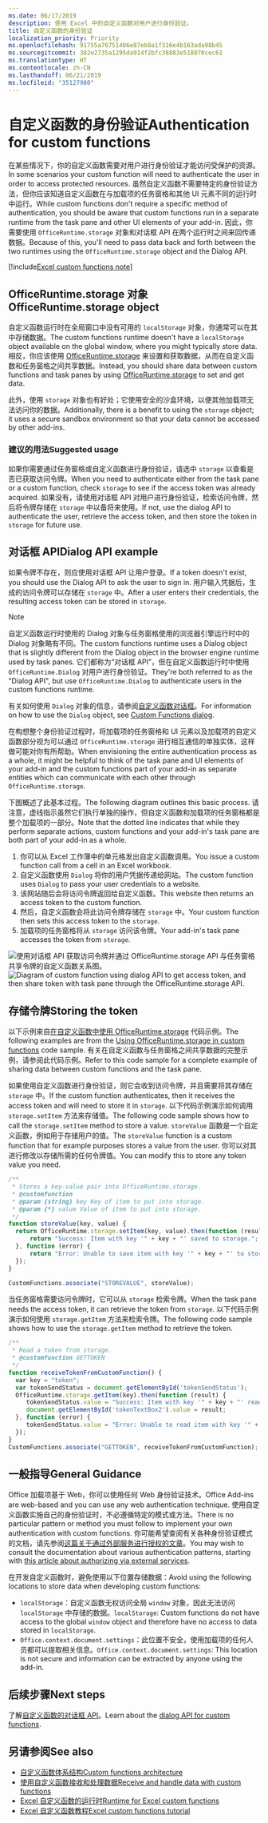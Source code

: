 ```yaml
---
ms.date: 06/17/2019
description: 使用 Excel 中的自定义函数对用户进行身份验证。
title: 自定义函数的身份验证
localization_priority: Priority
ms.openlocfilehash: 91755a76751406e87eb8a1f316e4b163ada98b45
ms.sourcegitcommit: 382e2735a1295da914f2bfc38883e518070cec61
ms.translationtype: HT
ms.contentlocale: zh-CN
ms.lasthandoff: 06/21/2019
ms.locfileid: "35127980"
---
```

# <a name="authentication-for-custom-functions"></a><span data-ttu-id="24bbc-103">自定义函数的身份验证</span><span class="sxs-lookup"><span data-stu-id="24bbc-103">Authentication for custom functions</span></span>

<span data-ttu-id="24bbc-104">在某些情况下，你的自定义函数需要对用户进行身份验证才能访问受保护的资源。</span><span class="sxs-lookup"><span data-stu-id="24bbc-104">In some scenarios your custom function will need to authenticate the user in order to access protected resources.</span></span> <span data-ttu-id="24bbc-105">虽然自定义函数不需要特定的身份验证方法，但你应该知道自定义函数在与加载项的任务窗格和其他 UI 元素不同的运行时中运行。</span><span class="sxs-lookup"><span data-stu-id="24bbc-105">While custom functions don't require a specific method of authentication, you should be aware that custom functions run in a separate runtime from the task pane and other UI elements of your add-in.</span></span> <span data-ttu-id="24bbc-106">因此，你需要使用 `OfficeRuntime.storage` 对象和对话框 API 在两个运行时之间来回传递数据。</span><span class="sxs-lookup"><span data-stu-id="24bbc-106">Because of this, you'll need to pass data back and forth between the two runtimes using the `OfficeRuntime.storage` object and the Dialog API.</span></span>

[!include[Excel custom functions note](../includes/excel-custom-functions-note.md)]

## <a name="officeruntimestorage-object"></a><span data-ttu-id="24bbc-107">OfficeRuntime.storage 对象</span><span class="sxs-lookup"><span data-stu-id="24bbc-107">OfficeRuntime.storage object</span></span>

<span data-ttu-id="24bbc-108">自定义函数运行时在全局窗口中没有可用的 `localStorage` 对象，你通常可以在其中存储数据。</span><span class="sxs-lookup"><span data-stu-id="24bbc-108">The custom functions runtime doesn't have a `localStorage` object available on the global window, where you might typically store data.</span></span> <span data-ttu-id="24bbc-109">相反，你应该使用 [OfficeRuntime.storage](/javascript/api/office-runtime/officeruntime.storage) 来设置和获取数据，从而在自定义函数和任务窗格之间共享数据。</span><span class="sxs-lookup"><span data-stu-id="24bbc-109">Instead, you should share data between custom functions and task panes by using [OfficeRuntime.storage](/javascript/api/office-runtime/officeruntime.storage) to set and get data.</span></span>

<span data-ttu-id="24bbc-110">此外，使用 `storage` 对象也有好处；它使用安全的沙盒环境，以便其他加载项无法访问你的数据。</span><span class="sxs-lookup"><span data-stu-id="24bbc-110">Additionally, there is a benefit to using the `storage` object; it uses a secure sandbox environment so that your data cannot be accessed by other add-ins.</span></span>

### <a name="suggested-usage"></a><span data-ttu-id="24bbc-111">建议的用法</span><span class="sxs-lookup"><span data-stu-id="24bbc-111">Suggested usage</span></span>

<span data-ttu-id="24bbc-112">如果你需要通过任务窗格或自定义函数进行身份验证，请选中 `storage` 以查看是否已获取访问令牌。</span><span class="sxs-lookup"><span data-stu-id="24bbc-112">When you need to authenticate either from the task pane or a custom function, check `storage` to see if the access token was already acquired.</span></span> <span data-ttu-id="24bbc-113">如果没有，请使用对话框 API 对用户进行身份验证，检索访问令牌，然后将令牌存储在 `storage` 中以备将来使用。</span><span class="sxs-lookup"><span data-stu-id="24bbc-113">If not, use the dialog API to authenticate the user, retrieve the access token, and then store the token in `storage` for future use.</span></span>

## <a name="dialog-api"></a><span data-ttu-id="24bbc-114">对话框 API</span><span class="sxs-lookup"><span data-stu-id="24bbc-114">Dialog API example</span></span>

<span data-ttu-id="24bbc-115">如果令牌不存在，则应使用对话框 API 让用户登录。</span><span class="sxs-lookup"><span data-stu-id="24bbc-115">If a token doesn't exist, you should use the Dialog API to ask the user to sign in.</span></span> <span data-ttu-id="24bbc-116">用户输入凭据后，生成的访问令牌可以存储在 `storage` 中。</span><span class="sxs-lookup"><span data-stu-id="24bbc-116">After a user enters their credentials, the resulting access token can be stored in `storage`.</span></span>

> [!NOTE]
> <span data-ttu-id="24bbc-117">自定义函数运行时使用的 Dialog 对象与任务窗格使用的浏览器引擎运行时中的 Dialog 对象略有不同。</span><span class="sxs-lookup"><span data-stu-id="24bbc-117">The custom functions runtime uses a Dialog object that is slightly different from the Dialog object in the browser engine runtime used by task panes.</span></span> <span data-ttu-id="24bbc-118">它们都称为“对话框 API”，但在自定义函数运行时中使用 `OfficeRuntime.Dialog` 对用户进行身份验证。</span><span class="sxs-lookup"><span data-stu-id="24bbc-118">They're both referred to as the "Dialog API", but use `OfficeRuntime.Dialog` to authenticate users in the custom functions runtime.</span></span>

<span data-ttu-id="24bbc-119">有关如何使用 `Dialog` 对象的信息，请参阅[自定义函数对话框](/office/dev/add-ins/excel/custom-functions-dialog)。</span><span class="sxs-lookup"><span data-stu-id="24bbc-119">For information on how to use the `Dialog` object, see [Custom Functions dialog](/office/dev/add-ins/excel/custom-functions-dialog).</span></span>

<span data-ttu-id="24bbc-120">在构想整个身份验证过程时，将加载项的任务窗格和 UI 元素以及加载项的自定义函数部分视为可以通过 `OfficeRuntime.storage` 进行相互通信的单独实体，这样做可能对你有所帮助。</span><span class="sxs-lookup"><span data-stu-id="24bbc-120">When envisioning the entire authentication process as a whole, it might be helpful to think of the task pane and UI elements of your add-in and the custom functions part of your add-in as separate entities which can communicate with each other through `OfficeRuntime.storage`.</span></span>

<span data-ttu-id="24bbc-121">下图概述了此基本过程。</span><span class="sxs-lookup"><span data-stu-id="24bbc-121">The following diagram outlines this basic process.</span></span> <span data-ttu-id="24bbc-122">请注意，虚线指示虽然它们执行单独的操作，但自定义函数和加载项的任务窗格都是整个加载项的一部分。</span><span class="sxs-lookup"><span data-stu-id="24bbc-122">Note that the dotted line indicates that while they perform separate actions, custom functions and your add-in's task pane are both part of your add-in as a whole.</span></span>

1. <span data-ttu-id="24bbc-123">你可以从 Excel 工作簿中的单元格发出自定义函数调用。</span><span class="sxs-lookup"><span data-stu-id="24bbc-123">You issue a custom function call from a cell in an Excel workbook.</span></span>
2. <span data-ttu-id="24bbc-124">自定义函数使用 `Dialog` 将你的用户凭据传递给网站。</span><span class="sxs-lookup"><span data-stu-id="24bbc-124">The custom function uses `Dialog` to pass your user credentials to a website.</span></span>
3. <span data-ttu-id="24bbc-125">该网站随后会将访问令牌返回给自定义函数。</span><span class="sxs-lookup"><span data-stu-id="24bbc-125">This website then returns an access token to the custom function.</span></span>
4. <span data-ttu-id="24bbc-126">然后，自定义函数会将此访问令牌存储在 `storage` 中。</span><span class="sxs-lookup"><span data-stu-id="24bbc-126">Your custom function then sets this access token to the `storage`.</span></span>
5. <span data-ttu-id="24bbc-127">加载项的任务窗格将从 `storage` 访问该令牌。</span><span class="sxs-lookup"><span data-stu-id="24bbc-127">Your add-in's task pane accesses the token from `storage`.</span></span>

<span data-ttu-id="24bbc-128">![使用对话框 API 获取访问令牌并通过 OfficeRuntime.storage API 与任务窗格共享令牌的自定义函数关系图。](../images/authentication-diagram.png "身份验证关系图。")</span><span class="sxs-lookup"><span data-stu-id="24bbc-128">![Diagram of custom function using dialog API to get access token, and then share token with task pane through the OfficeRuntime.storage API.](../images/authentication-diagram.png "Authentication diagram.")</span></span>

## <a name="storing-the-token"></a><span data-ttu-id="24bbc-129">存储令牌</span><span class="sxs-lookup"><span data-stu-id="24bbc-129">Storing the token</span></span>

<span data-ttu-id="24bbc-130">以下示例来自[在自定义函数中使用 OfficeRuntime.storage](https://github.com/OfficeDev/PnP-OfficeAddins/tree/master/Excel-custom-functions/AsyncStorage) 代码示例。</span><span class="sxs-lookup"><span data-stu-id="24bbc-130">The following examples are from the [Using OfficeRuntime.storage in custom functions](https://github.com/OfficeDev/PnP-OfficeAddins/tree/master/Excel-custom-functions/AsyncStorage) code sample.</span></span> <span data-ttu-id="24bbc-131">有关在自定义函数与任务窗格之间共享数据的完整示例，请参阅此代码示例。</span><span class="sxs-lookup"><span data-stu-id="24bbc-131">Refer to this code sample for a complete example of sharing data between custom functions and the task pane.</span></span>

<span data-ttu-id="24bbc-132">如果使用自定义函数进行身份验证，则它会收到访问令牌，并且需要将其存储在 `storage` 中。</span><span class="sxs-lookup"><span data-stu-id="24bbc-132">If the custom function authenticates, then it receives the access token and will need to store it in `storage`.</span></span> <span data-ttu-id="24bbc-133">以下代码示例演示如何调用 `storage.setItem` 方法来存储值。</span><span class="sxs-lookup"><span data-stu-id="24bbc-133">The following code sample shows how to call the `storage.setItem` method to store a value.</span></span> <span data-ttu-id="24bbc-134">`storeValue` 函数是一个自定义函数，例如用于存储用户的值。</span><span class="sxs-lookup"><span data-stu-id="24bbc-134">The `storeValue` function is a custom function that for example purposes stores a value from the user.</span></span> <span data-ttu-id="24bbc-135">你可以对其进行修改以存储所需的任何令牌值。</span><span class="sxs-lookup"><span data-stu-id="24bbc-135">You can modify this to store any token value you need.</span></span>

```js
/**
 * Stores a key-value pair into OfficeRuntime.storage.
 * @customfunction
 * @param {string} key Key of item to put into storage.
 * @param {*} value Value of item to put into storage.
 */
function storeValue(key, value) {
  return OfficeRuntime.storage.setItem(key, value).then(function (result) {
      return "Success: Item with key '" + key + "' saved to storage.";
  }, function (error) {
      return "Error: Unable to save item with key '" + key + "' to storage. " + error;
  });
}

CustomFunctions.associate("STOREVALUE", storeValue);
```

<span data-ttu-id="24bbc-136">当任务窗格需要访问令牌时，它可以从 `storage` 检索令牌。</span><span class="sxs-lookup"><span data-stu-id="24bbc-136">When the task pane needs the access token, it can retrieve the token from `storage`.</span></span> <span data-ttu-id="24bbc-137">以下代码示例演示如何使用 `storage.getItem` 方法来检索令牌。</span><span class="sxs-lookup"><span data-stu-id="24bbc-137">The following code sample shows how to use the `storage.getItem` method to retrieve the token.</span></span>

```js
/**
 * Read a token from storage.
 * @customfunction GETTOKEN
 */
function receiveTokenFromCustomFunction() {
  var key = "token";
  var tokenSendStatus = document.getElementById('tokenSendStatus');
  OfficeRuntime.storage.getItem(key).then(function (result) {
     tokenSendStatus.value = "Success: Item with key '" + key + "' read from storage.";
     document.getElementById('tokenTextBox2').value = result;
  }, function (error) {
     tokenSendStatus.value = "Error: Unable to read item with key '" + key + "' from storage. " + error;
  });
}
CustomFunctions.associate("GETTOKEN", receiveTokenFromCustomFunction);

```

## <a name="general-guidance"></a><span data-ttu-id="24bbc-138">一般指导</span><span class="sxs-lookup"><span data-stu-id="24bbc-138">General Guidance</span></span>

<span data-ttu-id="24bbc-139">Office 加载项基于 Web，你可以使用任何 Web 身份验证技术。</span><span class="sxs-lookup"><span data-stu-id="24bbc-139">Office Add-ins are web-based and you can use any web authentication technique.</span></span> <span data-ttu-id="24bbc-140">使用自定义函数实施自己的身份验证时，不必遵循特定的模式或方法。</span><span class="sxs-lookup"><span data-stu-id="24bbc-140">There is no particular pattern or method you must follow to implement your own authentication with custom functions.</span></span> <span data-ttu-id="24bbc-141">你可能希望查阅有关各种身份验证模式的文档，请先参阅[这篇关于通过外部服务进行授权的文章](/office/dev/add-ins/develop/auth-external-add-ins?view=office-js)。</span><span class="sxs-lookup"><span data-stu-id="24bbc-141">You may wish to consult the documentation about various authentication patterns, starting with [this article about authorizing via external services](/office/dev/add-ins/develop/auth-external-add-ins?view=office-js).</span></span>  

<span data-ttu-id="24bbc-142">在开发自定义函数时，避免使用以下位置存储数据：</span><span class="sxs-lookup"><span data-stu-id="24bbc-142">Avoid using the following locations to store data when developing custom functions:</span></span>  

- <span data-ttu-id="24bbc-143">`localStorage`：自定义函数无权访问全局 `window` 对象，因此无法访问 `localStorage` 中存储的数据。</span><span class="sxs-lookup"><span data-stu-id="24bbc-143">`localStorage`: Custom functions do not have access to the global `window` object and therefore have no access to data stored in `localStorage`.</span></span>
- <span data-ttu-id="24bbc-144">`Office.context.document.settings`：此位置不安全，使用加载项的任何人员都可以提取相关信息。</span><span class="sxs-lookup"><span data-stu-id="24bbc-144">`Office.context.document.settings`:  This location is not secure and information can be extracted by anyone using the add-in.</span></span>

## <a name="next-steps"></a><span data-ttu-id="24bbc-145">后续步骤</span><span class="sxs-lookup"><span data-stu-id="24bbc-145">Next steps</span></span>
<span data-ttu-id="24bbc-146">了解[自定义函数的对话框 API](custom-functions-dialog.md)。</span><span class="sxs-lookup"><span data-stu-id="24bbc-146">Learn about the [dialog API for custom functions](custom-functions-dialog.md).</span></span>

## <a name="see-also"></a><span data-ttu-id="24bbc-147">另请参阅</span><span class="sxs-lookup"><span data-stu-id="24bbc-147">See also</span></span>

* [<span data-ttu-id="24bbc-148">自定义函数体系结构</span><span class="sxs-lookup"><span data-stu-id="24bbc-148">Custom functions architecture</span></span>](custom-functions-architecture.md)
* [<span data-ttu-id="24bbc-149">使用自定义函数接收和处理数据</span><span class="sxs-lookup"><span data-stu-id="24bbc-149">Receive and handle data with custom functions</span></span>](custom-functions-web-reqs.md)
* [<span data-ttu-id="24bbc-150">Excel 自定义函数的运行时</span><span class="sxs-lookup"><span data-stu-id="24bbc-150">Runtime for Excel custom functions</span></span>](custom-functions-runtime.md)
* [<span data-ttu-id="24bbc-151">Excel 自定义函数教程</span><span class="sxs-lookup"><span data-stu-id="24bbc-151">Excel custom functions tutorial</span></span>](excel-tutorial-custom-functions.md)
